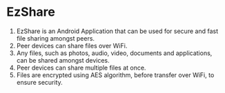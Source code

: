 # EzShare

1. EzShare is an Android Application that can be used for secure and fast file sharing amongst peers.
2. Peer devices can share files over WiFi.
3. Any files, such as photos, audio, video, documents and applications, can be shared amongst devices.
4. Peer devices can share multiple files at once.
5. Files are encrypted using AES algorithm, before transfer over WiFi, to ensure security.
